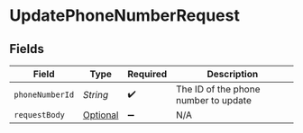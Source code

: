 # UpdatePhoneNumberRequest


## Fields

| Field                                                                                             | Type                                                                                              | Required                                                                                          | Description                                                                                       |
| ------------------------------------------------------------------------------------------------- | ------------------------------------------------------------------------------------------------- | ------------------------------------------------------------------------------------------------- | ------------------------------------------------------------------------------------------------- |
| `phoneNumberId`                                                                                   | *String*                                                                                          | :heavy_check_mark:                                                                                | The ID of the phone number to update                                                              |
| `requestBody`                                                                                     | [Optional<UpdatePhoneNumberRequestBody>](../../models/operations/UpdatePhoneNumberRequestBody.md) | :heavy_minus_sign:                                                                                | N/A                                                                                               |